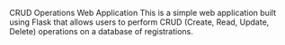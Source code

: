 CRUD Operations Web Application
This is a simple web application built using Flask that allows users to perform CRUD (Create, Read, Update, Delete) operations on a database of registrations.
